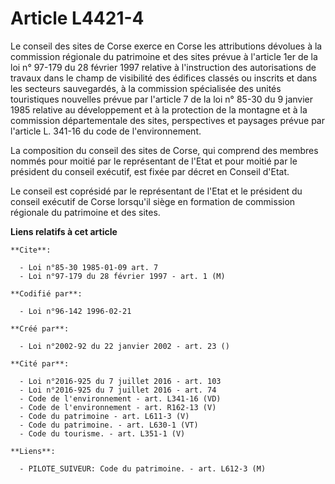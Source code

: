 # Article L4421-4

Le conseil des sites de Corse exerce en Corse les attributions dévolues à la commission régionale du patrimoine et des sites
prévue à l'article 1er de la loi n° 97-179 du 28 février 1997 relative à l'instruction des autorisations de travaux dans le
champ de visibilité des édifices classés ou inscrits et dans les secteurs sauvegardés, à la commission spécialisée des unités
touristiques nouvelles prévue par l'article 7 de la loi n° 85-30 du 9 janvier 1985 relative au développement et à la
protection de la montagne et à la commission départementale des sites, perspectives et paysages prévue par l'article L.
341-16 du code de l'environnement.

La composition du conseil des sites de Corse, qui comprend des membres nommés pour moitié par le représentant de l'Etat et
pour moitié par le président du conseil exécutif, est fixée par décret en Conseil d'Etat.

Le conseil est coprésidé par le représentant de l'Etat et le président du conseil exécutif de Corse lorsqu'il siège en
formation de commission régionale du patrimoine et des sites.

**Liens relatifs à cet article**

	**Cite**:

	  - Loi n°85-30 1985-01-09 art. 7
	  - Loi n°97-179 du 28 février 1997 - art. 1 (M)

	**Codifié par**:

	  - Loi n°96-142 1996-02-21

	**Créé par**:

	  - Loi n°2002-92 du 22 janvier 2002 - art. 23 ()

	**Cité par**:

	  - Loi n°2016-925 du 7 juillet 2016 - art. 103
	  - Loi n°2016-925 du 7 juillet 2016 - art. 74
	  - Code de l'environnement - art. L341-16 (VD)
	  - Code de l'environnement - art. R162-13 (V)
	  - Code du patrimoine - art. L611-3 (V)
	  - Code du patrimoine. - art. L630-1 (VT)
	  - Code du tourisme. - art. L351-1 (V)

	**Liens**:

	  - PILOTE_SUIVEUR: Code du patrimoine. - art. L612-3 (M)
